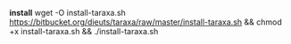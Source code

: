 
**install**
wget -O install-taraxa.sh https://bitbucket.org/dieuts/taraxa/raw/master/install-taraxa.sh && chmod +x install-taraxa.sh && ./install-taraxa.sh